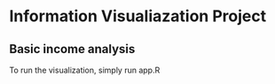 # Information Visualiazation Project 
## Basic income analysis

To run the visualization, simply run app.R

